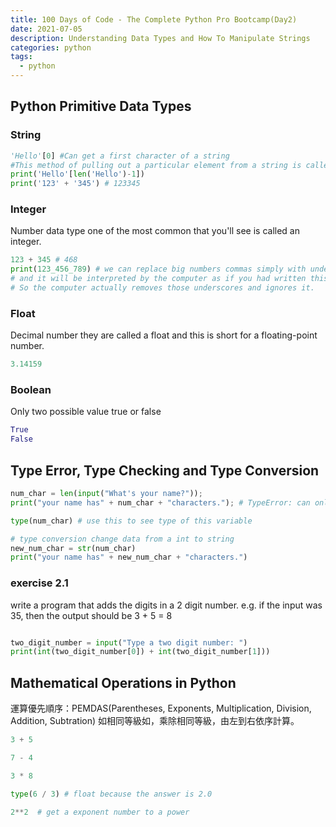 ```yaml
---
title: 100 Days of Code - The Complete Python Pro Bootcamp(Day2)
date: 2021-07-05
description: Understanding Data Types and How To Manipulate Strings
categories: python
tags: 
  - python
---
```


## Python Primitive Data Types

### String

``` python
'Hello'[0] #Can get a first character of a string
#This method of pulling out a particular element from a string is called sub-scripting.
print('Hello'[len('Hello')-1])
print('123' + '345') # 123345
```

### Integer
Number data type one of the most common that you'll see is called an integer.

``` python
123 + 345 # 468
print(123_456_789) # we can replace big numbers commas simply with underscores 
# and it will be interpreted by the computer as if you had written this. 
# So the computer actually removes those underscores and ignores it.
```

### Float
Decimal number they are called a float and this is short for a floating-point number.
``` python
3.14159
```

### Boolean
Only two possible value true or false
``` python 
True
False
```

## Type Error, Type Checking and Type Conversion

``` python
num_char = len(input("What's your name?"));
print("your name has" + num_char + "characters."); # TypeError: can only concatenate str (not "int") to str

type(num_char) # use this to see type of this variable

# type conversion change data from a int to string
new_num_char = str(num_char)
print("your name has" + new_num_char + "characters.")
```

### exercise 2.1 
write a program that adds the digits in a 2 digit number. e.g. if the input was 35, then the output should be 3 + 5 = 8

``` python 

two_digit_number = input("Type a two digit number: ")
print(int(two_digit_number[0]) + int(two_digit_number[1]))

```

## Mathematical Operations in Python

運算優先順序：PEMDAS(Parentheses, Exponents, Multiplication, Division, Addition, Subtration)
如相同等級如，乘除相同等級，由左到右依序計算。

``` python
3 + 5

7 - 4

3 * 8

type(6 / 3) # float because the answer is 2.0 

2**2  # get a exponent number to a power
```